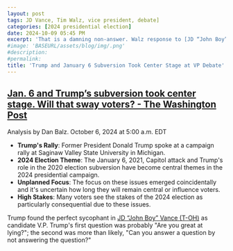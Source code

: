 ```yaml
---
layout: post
tags: JD Vance, Tim Walz, vice president, debate]
categories: [2024 presidential election]
date: 2024-10-09 05:45 PM
excerpt: 'That is a damning non-answer. Walz response to [JD “John Boy” Vance (T-OH)](https://www.vance.senate.gov/) when asked the question: "Did he lose the 2020 election?"'
#image: 'BASEURL/assets/blog/img/.png'
#description:
#permalink:
title: 'Trump and January 6 Subversion Took Center Stage at VP Debate'
---
```


## [Jan. 6 and Trump’s subversion took center stage. Will that sway voters? - The Washington Post](https://www.washingtonpost.com/elections/2024/10/06/jan-6-trump-election/)

Analysis by Dan Balz. October 6, 2024 at 5:00 a.m. EDT

- **Trump's Rally**: Former President Donald Trump spoke at a campaign rally at Saginaw Valley State University in Michigan.
- **2024 Election Theme**: The January 6, 2021, Capitol attack and Trump's role in the 2020 election subversion have become central themes in the 2024 presidential campaign.
- **Unplanned Focus**: The focus on these issues emerged coincidentally and it's uncertain how long they will remain central or influence voters.
- **High Stakes**: Many voters see the stakes of the 2024 election as particularly consequential due to these issues.

Trump found the perfect sycophant in [JD “John Boy” Vance (T-OH)](https://www.vance.senate.gov/) as candidate V.P. Trump's first question was probably "Are you great at lying?";
the second was more than likely, "Can you answer a question by not answering the question?"
